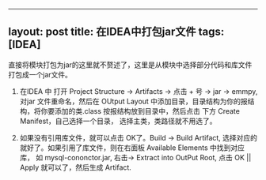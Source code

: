 
---
layout: post
title: 在IDEA中打包jar文件 
tags: [IDEA]
---

直接将模块打包为jar的这里就不赘述了，这里是从模块中选择部分代码和库文件打包成一个jar文件。

1. 在IDEA 中 打开 Project Structure -> Artifacts -> 点击 + 号 -> jar -> emmpy, 对jar 文件重命名，然后在 OUtput Layout 中添加目录，目录结构为你的报结构，将你要添加的类.class 按报结构放到目录中，然后点击 下方 Create Manifest，自己选择一个目录， 选择主类，类路径就不用选了。

2. 如果没有引用库文件，就可以点击 OK了。Build -> Build Artifact, 选择对应的就好了。如果引用了库文件，则在右面板 Available Elements 中找到对应库， 如 mysql-cononctor.jar, 右击-> Extract into OutPut Root, 点击 OK || Apply 就可以了，然后生成 Artifact.
